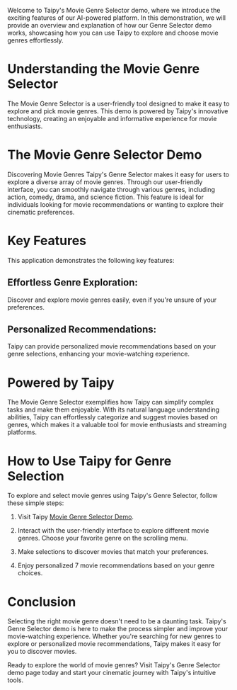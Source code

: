 Welcome to Taipy's Movie Genre Selector demo, where we introduce the exciting features 
of our AI-powered platform. In this demonstration, we will provide an overview 
and explanation of how our Genre Selector demo works, showcasing how you can use Taipy to explore 
and choose movie genres effortlessly.

# Understanding the Movie Genre Selector
The Movie Genre Selector is a user-friendly tool designed to make it easy to explore and pick movie genres. 
This demo is powered by Taipy's innovative technology, creating an enjoyable and informative experience 
for movie enthusiasts.

# The Movie Genre Selector Demo
Discovering Movie Genres
Taipy's Genre Selector makes it easy for users to explore a diverse array of movie genres. 
Through our user-friendly interface, you can smoothly navigate through various genres, 
including action, comedy, drama, and science fiction. This feature is ideal for individuals looking 
for movie recommendations or wanting to explore their cinematic preferences.

# Key Features
This application demonstrates the following key features:

## Effortless Genre Exploration: 
Discover and explore movie genres easily, even if you're unsure of your preferences.

## Personalized Recommendations: 
Taipy can provide personalized movie recommendations based on your genre selections, enhancing 
your movie-watching experience.

# Powered by Taipy
The Movie Genre Selector exemplifies how Taipy can simplify complex tasks 
and make them enjoyable. With its natural language understanding abilities, Taipy can 
effortlessly categorize and suggest movies based on genres, which makes it a valuable tool 
for movie enthusiasts and streaming platforms.

# How to Use Taipy for Genre Selection
To explore and select movie genres using Taipy's Genre Selector, follow these simple steps:

1. Visit Taipy [Movie Genre Selector Demo](https://demo-movie-genre.taipy.cloud/).

2. Interact with the user-friendly interface to explore different movie genres. Choose your 
   favorite genre on the scrolling menu. 

3. Make selections to discover movies that match your preferences.

4. Enjoy personalized 7 movie recommendations based on your genre choices.

# Conclusion
Selecting the right movie genre doesn't need to be a daunting task. Taipy's Genre Selector demo 
is here to make the process simpler and improve your movie-watching experience. 
Whether you're searching for new genres to explore or personalized movie recommendations, 
Taipy makes it easy for you to discover movies.

Ready to explore the world of movie genres? Visit Taipy's Genre Selector demo page today and 
start your cinematic journey with Taipy's intuitive tools.
